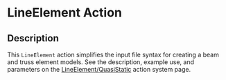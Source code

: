 # LineElement Action

## Description

This `LineElement` action simplifies the input file syntax for creating a beam and truss element models. See the description, example use, and parameters on the [LineElement/QuasiStatic](/LineElement/QuasiStatic/index.md) action system page.
